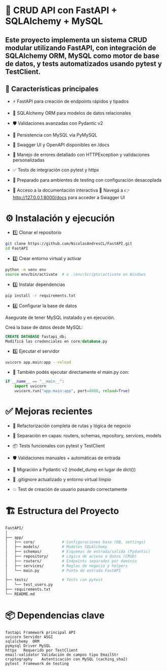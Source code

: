 # 🚀 CRUD API con FastAPI + SQLAlchemy + MySQL
Este proyecto implementa un sistema CRUD modular utilizando FastAPI, con integración de SQLAlchemy ORM, MySQL como motor de base de datos, y tests automatizados usando pytest y TestClient.
---
## 📌 Características principales

- ⚡ FastAPI para creación de endpoints rápidos y tipados

- 🧠 SQLAlchemy ORM para modelos de datos relacionales

- 🛡️ Validaciones avanzadas con Pydantic v2

- 🐬 Persistencia con MySQL vía PyMySQL

- 📑 Swagger UI y OpenAPI disponibles en /docs

- 🔎 Manejo de errores detallado con HTTPException y validaciones personalizadas

- ✅ Tests de integración con pytest y httpx

- 🧪 Preparado para ambientes de testing con configuración desacoplada

- 🔗 Acceso a la documentación interactiva
📍 Navegá a 👉 http://127.0.0.1:8000/docs para acceder a Swagger UI

# ⚙️ Instalación y ejecución
- 1️⃣ Clonar el repositorio
```bash
git clone https://github.com/NicolasAndresCL/FastAPI.git
cd FastAPI
```
- 2️⃣ Crear entorno virtual y activar
```bash
python -m venv env
source env/bin/activate  # o .\env\Scripts\activate en Windows
```
- 3️⃣ Instalar dependencias
```bash
pip install -r requirements.txt
```
- 4️⃣ Configurar la base de datos

Asegurate de tener MySQL instalado y en ejecución.

Creá la base de datos desde MySQL:

```sql
CREATE DATABASE fastapi_db;
Modificá las credenciales en core/database.py
```
- 5️⃣ Ejecutar el servidor
```bash
uvicorn app.main:app --reload
```
- 🧪 También podés ejecutar directamente el main.py con:

```python
if __name__ == "__main__":
    import uvicorn
    uvicorn.run("app.main:app", port=8000, reload=True)
```

# ✅ Mejoras recientes

- 🔁 Refactorización completa de rutas y lógica de negocio

- 🧩 Separación en capas: routers, schemas, repository, services, models

- 📦 Tests funcionales con pytest y TestClient

- 🛡️ Validaciones manuales + automáticas de entrada

- 🧵 Migración a Pydantic v2 (model_dump en lugar de dict())

- 📁 .gitignore actualizado y entorno virtual limpio

- 💥 Test de creación de usuario pasando correctamente

# 🏗️ Estructura del Proyecto
```bash
FastAPI/
│
├── app/
│   ├── core/            # Configuraciones base (DB, settings)
│   ├── models/          # Modelos SQLAlchemy
│   ├── schemas/         # Esquemas de entrada/salida (Pydantic)
│   ├── repository/      # Lógica de acceso a datos (CRUD)
│   ├── routers/         # Endpoints separados por dominio
│   ├── services/        # Reglas de negocio y helpers
│   └── main.py          # Punto de entrada FastAPI
│
├── tests/               # Tests con pytest
│   └── test_users.py
├── requirements.txt
└── README.md
```

# 📦 Dependencias clave

```Paquete	Propósito
fastapi	Framework principal API
uvicorn	Servidor ASGI
sqlalchemy	ORM
pymysql	Driver MySQL
httpx	Requerido por TestClient
email-validator	Validación de campos tipo EmailStr
cryptography	Autenticación con MySQL (caching_sha2)
pytest	Framework de testing
```